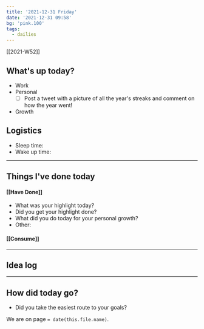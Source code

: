 ```yaml
---
title: '2021-12-31 Friday'
date: '2021-12-31 09:58'
bg: 'pink.100'
tags:
  - dailies
---
```


[[2021-W52]]

## What's up today?

- Work
- Personal 
	- [ ] Post a tweet with a picture of all the year's streaks and comment on how the year went!
- Growth

## Logistics

- Sleep time:
- Wake up time:

---

## Things I've done today

#### [[Have Done]]

- What was your highlight today?
- Did you get your highlight done?
- What did you do today for your personal growth?
- Other:

#### [[Consume]]

---

## Idea log

---

## How did today go?

- Did you take the easiest route to your goals?

We are on page `= date(this.file.name)`.
